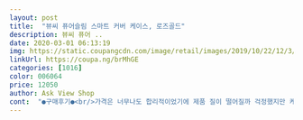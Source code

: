 ```yaml
---
layout: post 
title:  "뷰씨 퓨어슬림 스마트 커버 케이스, 로즈골드" 
description: 뷰씨 퓨어 ..
date: 2020-03-01 06:13:19 
img: https://static.coupangcdn.com/image/retail/images/2019/10/22/12/3/5ddba192-145b-4816-a4ae-6296c5d8eea0.jpg 
linkUrl: https://coupa.ng/brMhGE 
categories: [1016] 
color: 006064 
price: 12050 
author: Ask View Shop 
cont:  "●구매후기●<br/>가격은 너무나도 합리적이었기에 제품 질이 떨어질까 걱정했지만 케이스는 어차피 소모품이니까 하는 심리로 질렀는데 배송도 12시간도 안 되서 오고 생각보다 튼튼해요! 물론 뒷편에 살짝 점처럼 흔적이 있지만 자세히 들여다봐야 티나요(아이패드 주인에게만 보이는 정도?) 그리고 제가 스코코 측후면하고 저반사필름 붙였는데 떼지지도 않고 아주 좋습니다❤️<br/>가방에 패드 넣을때  플라스틱 패널이 다른소지품 기스낼까봐 조심조심하며 쓰고 있습니다.<br/><br/>겉보기에 싼티 줄줄 흐르는 허접한 수준은 아니니 너무 걱정마시고 구매하세요.<br/><br/>기대반 걱정반으로 구입했습니다.<br/><br/>동일 제품에 자력 차이가 거의 없을듯한데 커버를 잘못 접으신건 아닌지... <br/><br/>막상 받아보고 나니, 우려와 달리 만족감 높습니다.<br/><br/>소중히 다루기 위해 케이스가 당장 필요했구 로켓배송이 되는 상품을 샅샅이 뒤지던 중 뷰씨 퓨어슬림 케이스가 눈에 들어왔습니다:)<br/>싼 가격에 너무 잘 샀어요.<br/> 칼라도 고급스럽고 하단에 플라스틱? 케이스도 있구 좋은것같아요.<br/> 애플에서 사려고 했는데 하단에 케이스가 없다고 해서 구입했어요.<br/> 완전 강추요!<br/>아쉬움이 있다면, 뒤 패널이 우레탄 정도만 되어도 좋았을 것을... <br/><br/>아이들이 패드로 동영상 볼때도 안넘어질 정도로 고정력 있어요.<br/><br/>아이패드병에 걸려 일주일동안 검색을 통해 7세대랑 에어3랑 몹시 고민하다가 아이패드 입문용으로 128기가 51만원대로 떨어지자 완치를 위해 구매했습니다!<br/>요즘 애플펜슬 대란이라 못 사고 있어 아쉽지만 뷰씨 케이스로 일단 유투브와 넷플릭스 잘 사용해볼게요 번창하세요<br/>우려할만큼 부족한 자력이 아니라 커버 홀딩도 잘 되고요.<br/><br/>이부분은 가격적인 면 때문에 타협이 가능한 범위 입니다.<br/><br/>자석이 약해서 커버 고정 잘 안되시는다는 분들 계시단데요.<br/><br/>저렴한 가격임에도 불구하고 나쁘지 않은 만듬새.<br/><br/>정품과 유사한 커버, 다만 패드를 끼우는 패널은 플라스틱이라 좀... <br/><br/>커버에 뭐 묻은거는 그냥저냥 닦이는 수준입니다.<br/> 커버는 인조 가죽이지만<br/>" 
---
```

